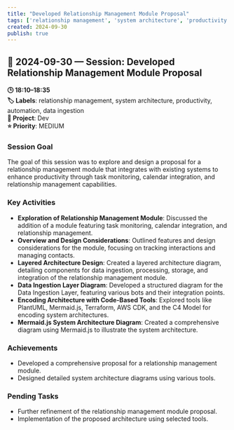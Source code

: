 ```yaml
---
title: "Developed Relationship Management Module Proposal"
tags: ['relationship management', 'system architecture', 'productivity', 'automation', 'data ingestion']
created: 2024-09-30
publish: true
---
```


## 📅 2024-09-30 — Session: Developed Relationship Management Module Proposal

**🕒 18:10–18:35**  
**🏷️ Labels**: relationship management, system architecture, productivity, automation, data ingestion  
**📂 Project**: Dev  
**⭐ Priority**: MEDIUM  


### Session Goal
The goal of this session was to explore and design a proposal for a relationship management module that integrates with existing systems to enhance productivity through task monitoring, calendar integration, and relationship management capabilities.

### Key Activities
- **Exploration of Relationship Management Module**: Discussed the addition of a module featuring task monitoring, calendar integration, and relationship management.
- **Overview and Design Considerations**: Outlined features and design considerations for the module, focusing on tracking interactions and managing contacts.
- **Layered Architecture Design**: Created a layered architecture diagram, detailing components for data ingestion, processing, storage, and integration of the relationship management module.
- **Data Ingestion Layer Diagram**: Developed a structured diagram for the Data Ingestion Layer, featuring various bots and their integration points.
- **Encoding Architecture with Code-Based Tools**: Explored tools like PlantUML, Mermaid.js, Terraform, AWS CDK, and the C4 Model for encoding system architectures.
- **Mermaid.js System Architecture Diagram**: Created a comprehensive diagram using Mermaid.js to illustrate the system architecture.

### Achievements
- Developed a comprehensive proposal for a relationship management module.
- Designed detailed system architecture diagrams using various tools.

### Pending Tasks
- Further refinement of the relationship management module proposal.
- Implementation of the proposed architecture using selected tools.
